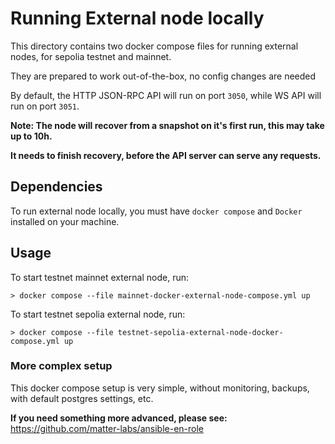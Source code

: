 # Running External node locally

This directory contains two docker compose files for running external nodes, for sepolia testnet and mainnet.

They are prepared to work out-of-the-box, no config changes are needed 

By default, the HTTP JSON-RPC API will run on port `3050`, while WS API will run on port `3051`.

**Note: The node will recover from a snapshot on it's first run, this may take up to 10h.**

**It needs to finish recovery, before the API server can serve any requests.**
## Dependencies

To run external node locally, you must have `docker compose` and `Docker` installed on your machine.

## Usage

To start testnet mainnet external node, run:

```
> docker compose --file mainnet-docker-external-node-compose.yml up
```

To start testnet sepolia external node, run:

```
> docker compose --file testnet-sepolia-external-node-docker-compose.yml up
```

### More complex setup

This docker compose setup is very simple, without monitoring, backups, with default postgres settings, etc.

**If you need something more advanced, please see:**
https://github.com/matter-labs/ansible-en-role
